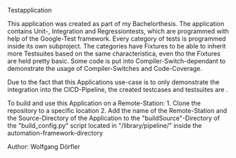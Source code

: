 Testapplication 

This application was created as part of my Bachelorthesis.
The application contains Unit-, Integration and Regressiontests, which are programmed with help of the Google-Test framework.
Every category of tests is programmed inside its own subproject.
The categories have Fixtures to be able to inherit more Testsuites based on the same characteristica, even tho the Fixtures are held pretty basic.
Some code is put into Compiler-Switch-dependant to demonstrate the usage of Compiler-Switches and Code-Coverage.

Due to the fact that this Applications use-case is to only demonstrate the integration into the CICD-Pipeline, the created testcases and testsuites are .
	
To build and use this Application on a Remote-Station:
	1. Clone the repository to a specific location
	2. Add the name of the Remote-Station and the Source-Directory of the Application to the "buildSource"-Directory of the "build_config.py" script located in "/library/pipeline/" inside the automation-framework-directory

Author: Wolfgang Dörfler
